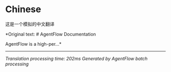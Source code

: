 # Chinese

这是一个模拟的中文翻译

*Original text: # AgentFlow Documentation

AgentFlow is a high-per...*

---
*Translation processing time: 202ms*
*Generated by AgentFlow batch processing*

